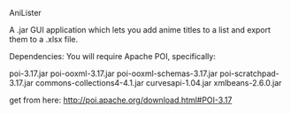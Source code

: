 AniLister

A .jar GUI application which lets you add anime titles to a list and export them to a .xlsx file.

Dependencies:
You will require Apache POI, specifically:

poi-3.17.jar
poi-ooxml-3.17.jar
poi-ooxml-schemas-3.17.jar
poi-scratchpad-3.17.jar
commons-collections4-4.1.jar
curvesapi-1.04.jar
xmlbeans-2.6.0.jar

get from here: http://poi.apache.org/download.html#POI-3.17
